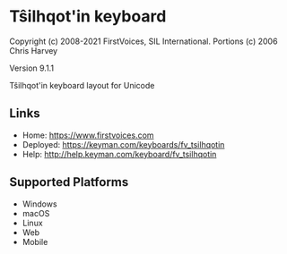 Tŝilhqot'in keyboard
======================

Copyright (c) 2008-2021 FirstVoices, SIL International. Portions (c) 2006 Chris Harvey

Version 9.1.1

Tŝilhqot'in keyboard layout for Unicode

Links
-----

 * Home:     <https://www.firstvoices.com>
 * Deployed: <https://keyman.com/keyboards/fv_tsilhqotin>
 * Help:     <http://help.keyman.com/keyboard/fv_tsilhqotin>
 
Supported Platforms
-------------------

 * Windows
 * macOS
 * Linux
 * Web
 * Mobile
